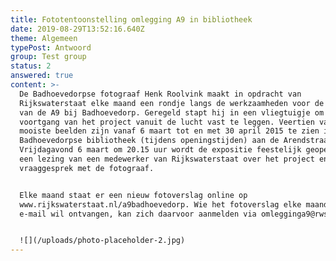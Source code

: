 ```yaml
---
title: Fototentoonstelling omlegging A9 in bibliotheek
date: 2019-08-29T13:52:16.640Z
theme: Algemeen
typePost: Antwoord
group: Test group
status: 2
answered: true
content: >-
  De Badhoevedorpse fotograaf Henk Roolvink maakt in opdracht van
  Rijkswaterstaat elke maand een rondje langs de werkzaamheden voor de omlegging
  van de A9 bij Badhoevedorp. Geregeld stapt hij in een vliegtuigje om de
  voortgang van het project vanuit de lucht vast te leggen. Veertien van zijn
  mooiste beelden zijn vanaf 6 maart tot en met 30 april 2015 te zien in de
  Badhoevedorpse bibliotheek (tijdens openingstijden) aan de Arendstraat 34.
  Vrijdagavond 6 maart om 20.15 uur wordt de expositie feestelijk geopend met
  een lezing van een medewerker van Rijkswaterstaat over het project en een
  vraaggesprek met de fotograaf. 


  Elke maand staat er een nieuw fotoverslag online op
  www.rijkswaterstaat.nl/a9badhoevedorp. Wie het fotoverslag elke maand per
  e-mail wil ontvangen, kan zich daarvoor aanmelden via omlegginga9@rws.nl.


  ![](/uploads/photo-placeholder-2.jpg)
---
```


